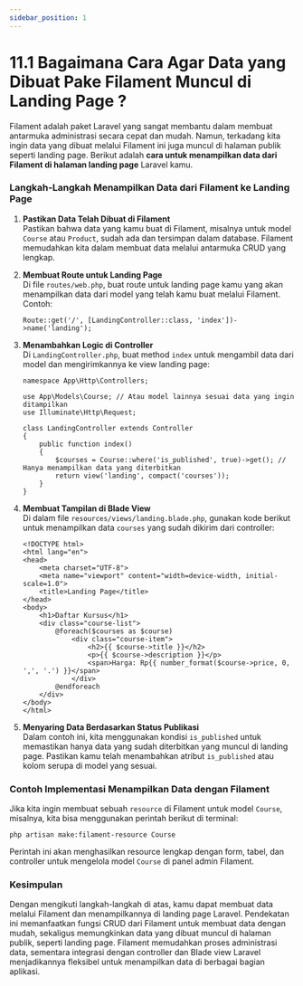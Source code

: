 ```yaml
---
sidebar_position: 1
---
```


# 11.1 Bagaimana Cara Agar Data yang Dibuat Pake Filament Muncul di Landing Page ?

Filament adalah paket Laravel yang sangat membantu dalam membuat antarmuka administrasi secara cepat dan mudah. Namun, terkadang kita ingin data yang dibuat melalui Filament ini juga muncul di halaman publik seperti landing page. Berikut adalah **cara untuk menampilkan data dari Filament di halaman landing page** Laravel kamu.

### Langkah-Langkah Menampilkan Data dari Filament ke Landing Page

1.  **Pastikan Data Telah Dibuat di Filament**  
    Pastikan bahwa data yang kamu buat di Filament, misalnya untuk model `Course` atau `Product`, sudah ada dan tersimpan dalam database. Filament memudahkan kita dalam membuat data melalui antarmuka CRUD yang lengkap.
2.  **Membuat Route untuk Landing Page**  
    Di file `routes/web.php`, buat route untuk landing page kamu yang akan menampilkan data dari model yang telah kamu buat melalui Filament. Contoh:

    ```
    Route::get('/', [LandingController::class, 'index'])->name('landing');
    ```

3.  **Menambahkan Logic di Controller**  
    Di `LandingController.php`, buat method `index` untuk mengambil data dari model dan mengirimkannya ke view landing page:

    ```
    namespace App\Http\Controllers;

    use App\Models\Course; // Atau model lainnya sesuai data yang ingin ditampilkan
    use Illuminate\Http\Request;

    class LandingController extends Controller
    {
        public function index()
        {
            $courses = Course::where('is_published', true)->get(); // Hanya menampilkan data yang diterbitkan
            return view('landing', compact('courses'));
        }
    }
    ```

4.  **Membuat Tampilan di Blade View**  
    Di dalam file `resources/views/landing.blade.php`, gunakan kode berikut untuk menampilkan data `courses` yang sudah dikirim dari controller:

    ```
    <!DOCTYPE html>
    <html lang="en">
    <head>
        <meta charset="UTF-8">
        <meta name="viewport" content="width=device-width, initial-scale=1.0">
        <title>Landing Page</title>
    </head>
    <body>
        <h1>Daftar Kursus</h1>
        <div class="course-list">
            @foreach($courses as $course)
                <div class="course-item">
                    <h2>{{ $course->title }}</h2>
                    <p>{{ $course->description }}</p>
                    <span>Harga: Rp{{ number_format($course->price, 0, ',', '.') }}</span>
                </div>
            @endforeach
        </div>
    </body>
    </html>
    ```

5.  **Menyaring Data Berdasarkan Status Publikasi**  
    Dalam contoh ini, kita menggunakan kondisi `is_published` untuk memastikan hanya data yang sudah diterbitkan yang muncul di landing page. Pastikan kamu telah menambahkan atribut `is_published` atau kolom serupa di model yang sesuai.

### Contoh Implementasi Menampilkan Data dengan Filament

Jika kita ingin membuat sebuah `resource` di Filament untuk model `Course`, misalnya, kita bisa menggunakan perintah berikut di terminal:

```
php artisan make:filament-resource Course
```

Perintah ini akan menghasilkan resource lengkap dengan form, tabel, dan controller untuk mengelola model `Course` di panel admin Filament.

### Kesimpulan

Dengan mengikuti langkah-langkah di atas, kamu dapat membuat data melalui Filament dan menampilkannya di landing page Laravel. Pendekatan ini memanfaatkan fungsi CRUD dari Filament untuk membuat data dengan mudah, sekaligus memungkinkan data yang dibuat muncul di halaman publik, seperti landing page. Filament memudahkan proses administrasi data, sementara integrasi dengan controller dan Blade view Laravel menjadikannya fleksibel untuk menampilkan data di berbagai bagian aplikasi.

